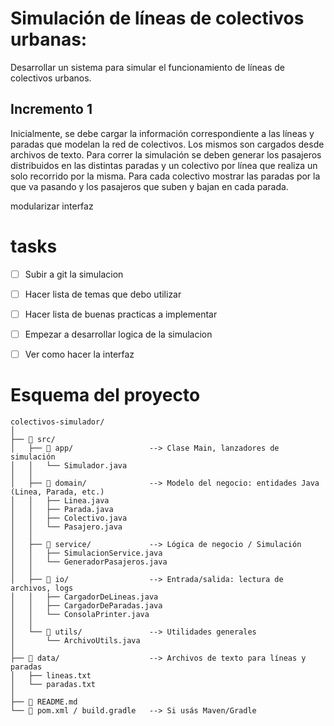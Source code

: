 # Simulación de líneas de colectivos urbanas: 
Desarrollar un sistema para simular el funcionamiento de líneas de colectivos urbanos.

## Incremento 1
Inicialmente, se debe cargar la información correspondiente a las líneas y paradas que modelan la red de colectivos. Los mismos son cargados desde archivos de texto. Para correr la simulación se deben generar los pasajeros distribuidos en las distintas paradas y un colectivo por línea que realiza un solo recorrido por la misma. Para cada colectivo mostrar las paradas por la que va pasando y los pasajeros que suben y bajan en cada parada.

modularizar interfaz

# tasks
- [ ] Subir a git la simulacion 
- [ ] Hacer lista de temas que debo utilizar
- [ ] Hacer lista de buenas practicas a implementar
- [ ] Empezar a desarrollar logica de la simulacion
- [ ] Ver como hacer la interfaz


# Esquema del proyecto

```pgsql
colectivos-simulador/
│
├── 📁 src/
│   ├── 📁 app/                 --> Clase Main, lanzadores de simulación
│   │   └── Simulador.java
│   │
│   ├── 📁 domain/              --> Modelo del negocio: entidades Java (Linea, Parada, etc.)
│   │   ├── Linea.java
│   │   ├── Parada.java
│   │   ├── Colectivo.java
│   │   └── Pasajero.java
│   │
│   ├── 📁 service/             --> Lógica de negocio / Simulación
│   │   ├── SimulacionService.java
│   │   └── GeneradorPasajeros.java
│   │
│   ├── 📁 io/                  --> Entrada/salida: lectura de archivos, logs
│   │   ├── CargadorDeLineas.java
│   │   ├── CargadorDeParadas.java
│   │   └── ConsolaPrinter.java
│   │
│   └── 📁 utils/               --> Utilidades generales
│       └── ArchivoUtils.java
│
├── 📁 data/                    --> Archivos de texto para líneas y paradas
│   ├── lineas.txt
│   └── paradas.txt
│
├── 📄 README.md
└── 📄 pom.xml / build.gradle   --> Si usás Maven/Gradle
```
